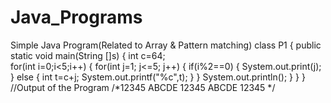 # Java_Programs
Simple Java Program(Related to Array &amp; Pattern matching)
class P1
{
  public static void main(String []s)
  { int c=64;          
    for(int i=0;i<5;i++)
    {
      for(int j=1; j<=5; j++)
      {
       if(i%2==0)
       {
         System.out.print(j);
       }
       else
       {
        int t=c+j;
        System.out.printf("%c",t);
       }
      }
    System.out.println();
    }
  }
}
//Output of the Program
/*12345
  ABCDE
  12345
  ABCDE
  12345
*/
